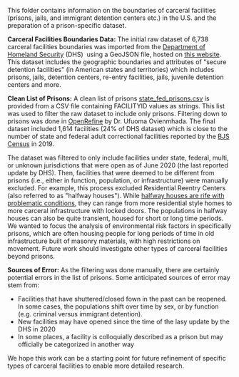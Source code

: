 This folder contains information on the boundaries of carceral facilities (prisons, jails, and immigrant detention centers etc.) in the U.S. and the preparation of a prison-specific dataset.

**Carceral Facilities Boundaries Data:** The initial raw dataset of 6,738 carceral facilities boundaries was imported from the [Department of Homeland Security](https://opendata.arcgis.com/api/v3/datasets/2d6109d4127d458eaf0958e4c5296b67_0/downloads/data?format=geojson&spatialRefId=4326&where=1%3D1) (DHS)  using a GeoJSON file, hosted on [this website](https://hifld-geoplatform.hub.arcgis.com/datasets/geoplatform::prison-boundaries/explore?location=1.207416,-9.852691,0.97). This dataset includes the geographic boundaries and attributes of "secure detention facilities" (in American states and territories) which includes prisons, jails, detention centers, re-entry facilities, jails, juvenile detention centers and more. 

**Clean List of Prisons:** A clean list of prisons [state_fed_prisons.csv](./state_fed_prisons.csv) is provided from a CSV file containing FACILITYID values as strings. This list was used to filter the raw dataset to include only prisons. Filtering down to prisons was done in [OpenRefine](https://openrefine.org/) by Dr. Ufuoma Ovienmhada. The final dataset included 1,614 facilities (24% of DHS dataset) which is close to the number of state and federal adult correctional facilities reported by the [BJS Census](https://bjs.ojp.gov/library/publications/census-state-and-federal-adult-correctional-facilities-2019-statistical-tables) in 2019.

The dataset was filtered to only include facilities under state, federal, multi, or unknown jurisdictions that were open as of June 2020 (the last reported update by DHS). Then, facilities that were deemed to be different from prisons (i.e., either in function, population, or infrastructure) were manually excluded. For example, this process excluded Residential Reentry Centers (also referred to as "halfway houses"). While [halfway houses are rife with problematic conditions](https://www.prisonpolicy.org/blog/2020/09/03/halfway/), they can range from more residential style homes to more carceral infrastructure with locked doors. The populations in halfway houses can also be quite transient, housed for short or long time periods. We wanted to focus the analysis of environmental risk factors in specifically prisons, which are often housing people for long periods of time in old infrastructure built of masonry materials, with high restrictions on movement. Future work should investigate other types of carceral facilities beyond prisons.

**Sources of Error:** As the filtering was done manually, there are certainly potential errors in the list of prisons. Some anticipated sources of error may stem from:
- Facilities that have shuttered/closed fown in the past can be reopened. In some cases, the populations shift over time by sex, or by function (e.g. criminal versus immigrant detention).
- New facilities may have opened since the time of the lasy update by the DHS in 2020
- In some places, a facility is colloquially described as a prison but may officially be categorized in another way

We hope this work can be a starting point for future refinement of specific types of carceral facilities to enable more detailed research.
